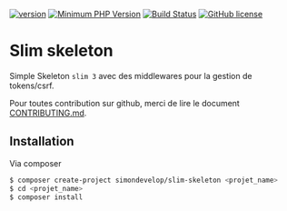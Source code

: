 [![version](https://img.shields.io/badge/Version-1.1-brightgreen.svg)](https://github.com/SimonDevelop/slim-skeleton/releases/tag/1.1)
[![Minimum PHP Version](https://img.shields.io/badge/php-%3E%3D%207.0-8892BF.svg)](https://php.net/)
[![Build Status](https://travis-ci.org/SimonDevelop/slim-skeleton.svg?branch=master)](https://travis-ci.org/SimonDevelop/slim-skeleton)
[![GitHub license](https://img.shields.io/badge/License-MIT-blue.svg)](https://github.com/SimonDevelop/slim-skeleton/blob/master/LICENSE)
# Slim skeleton

Simple Skeleton `slim 3` avec des middlewares pour la gestion de tokens/csrf.

Pour toutes contribution sur github, merci de lire le document [CONTRIBUTING.md](https://github.com/SimonDevelop/slim-skeleton/blob/master/CONTRIBUTING.md).

## Installation

Via composer

``` bash
$ composer create-project simondevelop/slim-skeleton <projet_name>
$ cd <projet_name>
$ composer install
```
